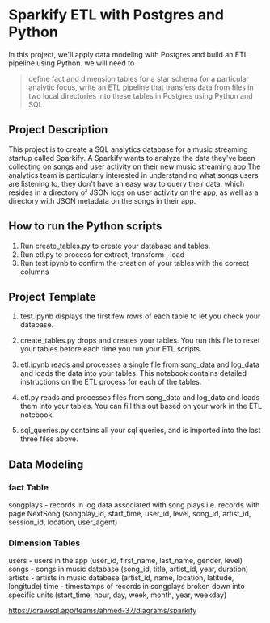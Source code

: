 # Sparkify ETL with Postgres and Python
In this project, we'll apply data modeling with Postgres and build an ETL pipeline using Python. we will need to 
> define fact and dimension tables for a star schema for a particular analytic focus,
> write an ETL pipeline that transfers data from files in two local directories into these tables in Postgres using Python and SQL. 

## Project Description
This project is to create a SQL analytics database for a music streaming startup called Sparkify. 
A Sparkify wants to analyze the data they've been collecting on songs and user activity on their new music streaming app.The analytics team is particularly interested in understanding what songs users are listening to, they don't have an easy way to query their data, which resides in a directory of JSON logs on user activity on the app, as well as a directory with JSON metadata on the songs in their app.

## How to run the Python scripts
1. Run create_tables.py to create your database and tables.
2. Run etl.py to process for extract, transform , load
3. Run test.ipynb to confirm the creation of your tables with the correct columns

## Project Template


1.  test.ipynb displays the first few rows of each table to let you check your database.

2. create_tables.py drops and creates your tables. You run this file to reset your tables before each time you run your ETL scripts.

3. etl.ipynb reads and processes a single file from song_data and log_data and loads the data into your tables. This notebook contains  detailed instructions on the ETL process for each of the tables.

4. etl.py reads and processes files from song_data and log_data and loads them into your tables. You can fill this out based on your work in the ETL notebook.

5. sql_queries.py contains all your sql queries, and is imported into the last three files above.

## Data Modeling 

### fact Table

songplays - records in log data associated with song plays i.e. records with page NextSong
        (songplay_id, start_time, user_id, level, song_id, artist_id, session_id, location, user_agent)

### Dimension Tables

users - users in the app
        (user_id, first_name, last_name, gender, level)
songs - songs in music database
        (song_id, title, artist_id, year, duration)
artists - artists in music database
        (artist_id, name, location, latitude, longitude)
time - timestamps of records in songplays broken down into specific units
        (start_time, hour, day, week, month, year, weekday)
        
        
 https://drawsql.app/teams/ahmed-37/diagrams/sparkify